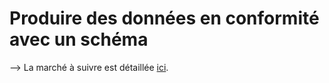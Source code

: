 # Produire des données en conformité avec un schéma

\--> La marché à suivre est détaillée [ici](../preparer-un-jeu-de-donnees-de-qualite/structurer-un-jeu-de-donnees/#produire-des-donnees-conforme-a-un-schema-de-donnees-identifie).&#x20;
